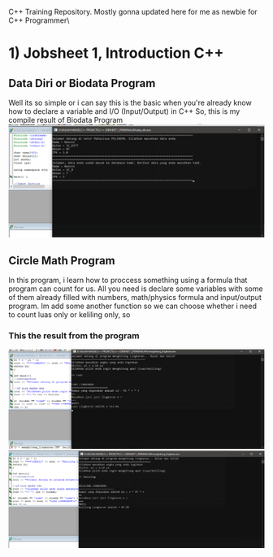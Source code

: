 C++ Training Repository. Mostly gonna updated here for me as newbie for C++ Programmer\

# 1) Jobsheet 1, Introduction C++

## Data Diri or Biodata Program
Well its so simple or i can say this is the basic when you're already know how to declare a variable and I/O (Input/Output) in C++
So, this is my compile result of Biodata Program
![Alt Text](https://github.com/lethanaxeger/C_plus_plus/blob/main/data_diri.png)

## Circle Math Program
In this program, i learn how to proccess something using a formula that program can count for us. All you need is declare some variables with some of them already filled with numbers, math/physics formula and input/output program.
Im add some another function so we can choose whether i need to count luas only or keliling only, so
### This the result from the program
![Alt Text](https://github.com/lethanaxeger/C_plus_plus/blob/main/menghitung%20lingkaran_luas.png)
![Alt Text](https://github.com/lethanaxeger/C_plus_plus/blob/main/menghitung%20lingkaran_keliling.png)
